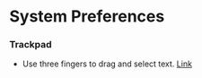 # System Preferences

### Trackpad
- Use three fingers to drag and select text. [Link](https://support.apple.com/en-us/HT204609)
